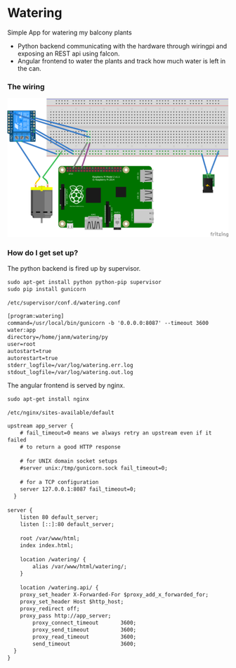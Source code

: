# Watering #

Simple App for watering my balcony plants

- Python backend communicating with the hardware through wiringpi and exposing an REST api using falcon.
- Angular frontend to water the plants and track how much water is left in the can.

### The wiring

![wiring](watering_wires_Steckplatine.png)

### How do I get set up? ###

The python backend is fired up by supervisor.

    sudo apt-get install python python-pip supervisor
    sudo pip install gunicorn
  

`/etc/supervisor/conf.d/watering.conf` 

````
[program:watering]
command=/usr/local/bin/gunicorn -b '0.0.0.0:8087' --timeout 3600 water:app
directory=/home/janm/watering/py
user=root
autostart=true
autorestart=true
stderr_logfile=/var/log/watering.err.log
stdout_logfile=/var/log/watering.out.log
````

The angular frontend is served by nginx.

    sudo apt-get install nginx
    
`/etc/nginx/sites-available/default`

````
upstream app_server {
    # fail_timeout=0 means we always retry an upstream even if it failed
    # to return a good HTTP response

    # for UNIX domain socket setups
    #server unix:/tmp/gunicorn.sock fail_timeout=0;

    # for a TCP configuration
    server 127.0.0.1:8087 fail_timeout=0;
  }

server {
	listen 80 default_server;
	listen [::]:80 default_server;

	root /var/www/html;
	index index.html;

	location /watering/ {
		alias /var/www/html/watering/;
	}

	location /watering.api/ {
    proxy_set_header X-Forwarded-For $proxy_add_x_forwarded_for;
    proxy_set_header Host $http_host;
    proxy_redirect off;
    proxy_pass http://app_server;
		proxy_connect_timeout       3600;
		proxy_send_timeout          3600;
		proxy_read_timeout          3600;
		send_timeout                3600;
  }
}
````